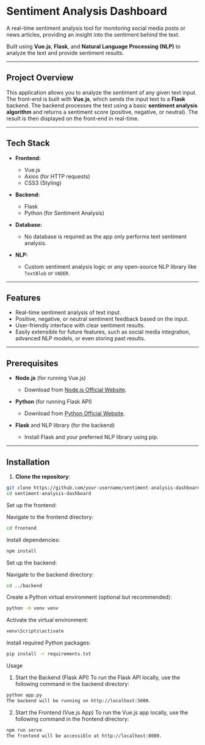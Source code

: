 # Sentiment Analysis Dashboard

A real-time sentiment analysis tool for monitoring social media posts or news articles, providing an insight into the sentiment behind the text.

Built using **Vue.js**, **Flask**, and **Natural Language Processing (NLP)** to analyze the text and provide sentiment results.

---
## Project Overview

This application allows you to analyze the sentiment of any given text input. The front-end is built with **Vue.js**, which sends the input text to a **Flask** backend. The backend processes the text using a basic **sentiment analysis algorithm** and returns a sentiment score (positive, negative, or neutral). The result is then displayed on the front-end in real-time.

---

## Tech Stack

- **Frontend:** 
  - Vue.js
  - Axios (for HTTP requests)
  - CSS3 (Styling)
  
- **Backend:** 
  - Flask
  - Python (for Sentiment Analysis)

- **Database:**
  - No database is required as the app only performs text sentiment analysis.

- **NLP:**
  - Custom sentiment analysis logic or any open-source NLP library like `TextBlob` or `VADER`.

---

## Features

- Real-time sentiment analysis of text input.
- Positive, negative, or neutral sentiment feedback based on the input.
- User-friendly interface with clear sentiment results.
- Easily extensible for future features, such as social media integration, advanced NLP models, or even storing past results.

---

## Prerequisites

- **Node.js** (for running Vue.js)
  - Download from [Node.js Official Website](https://nodejs.org/).
  
- **Python** (for running Flask API)
  - Download from [Python Official Website](https://www.python.org/).

- **Flask** and NLP library (for the backend)
  - Install Flask and your preferred NLP library using pip.

---

## Installation

1. **Clone the repository**:

```bash
git clone https://github.com/your-username/sentiment-analysis-dashboard.git
cd sentiment-analysis-dashboard
```


Set up the frontend: 

Navigate to the frontend directory:

```bash
cd frontend
```
Install dependencies:

```bash
npm install
```

Set up the backend:

Navigate to the backend directory:

```bash
cd ../backend
```

Create a Python virtual environment (optional but recommended):

```bash
python -m venv venv
```

Activate the virtual environment:

```bash
venv\Scripts\activate
```

Install required Python packages:

```bash
pip install -r requirements.txt
```

Usage
1. Start the Backend (Flask API)
To run the Flask API locally, use the following command in the backend directory:

```bash
python app.py
The backend will be running on http://localhost:5000.
```

2. Start the Frontend (Vue.js App)
To run the Vue.js app locally, use the following command in the frontend directory:

```bash
npm run serve
The frontend will be accessible at http://localhost:8080.
```
